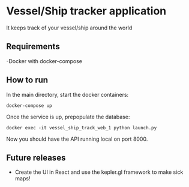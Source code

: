 # Vessel/Ship tracker application
It keeps track of your vessel/ship around the world

## Requirements
-Docker with docker-compose

## How to run
In the main directory, start the docker containers:
```
docker-compose up
```

Once the service is up, prepopulate the database:
```
docker exec -it vessel_ship_track_web_1 python launch.py
```
Now you should have the API running local on port 8000.

## Future releases
- Create the UI in React and use the kepler.gl framework to
make sick maps!